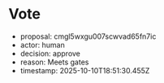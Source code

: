 # Vote
- proposal: cmgl5wxgu007scwvad65fn7ic
- actor: human
- decision: approve
- reason: Meets gates
- timestamp: 2025-10-10T18:51:30.455Z

